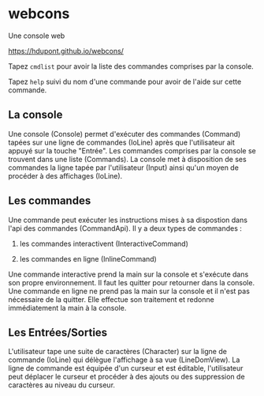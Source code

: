 # webcons

Une console web

https://hdupont.github.io/webcons/

Tapez `cmdlist` pour avoir la liste des commandes comprises par la console.

Tapez `help` suivi du nom d'une commande pour avoir de l'aide sur cette commande.
  
## La console

Une console (Console) permet d'exécuter des commandes (Command) tapées sur une ligne de commandes (IoLine) après que l'utilisateur ait appuyé sur la touche "Entrée".
Les commandes comprises par la console se trouvent dans une liste (Commands).
La console met à disposition de ses commandes la ligne tapée par l'utilisateur (Input) ainsi qu'un moyen de procéder à des affichages (IoLine). 
 
## Les commandes
 
Une commande peut exécuter les instructions mises à sa dispostion dans l'api des commandes (CommandApi).
Il y a deux types de commandes :

1. les commandes interactivent (InteractiveCommand)

2. les commandes en ligne (InlineCommand)

Une commande interactive prend la main sur la console et s'exécute dans son propre environnement. Il faut les quitter pour retourner dans la console. Une commande en ligne ne prend pas la main sur la console et il n'est pas nécessaire de la quitter. Elle effectue son traitement et redonne immédiatement la main à la console.
 
##  Les Entrées/Sorties

L'utilisateur tape une suite de caractères (Character) sur la ligne de  commande (IoLine) qui délègue l'affichage à sa vue (LineDomView). La ligne de commande est équipée d'un curseur et est éditable, l'utilisateur peut déplacer le curseur et procéder à des ajouts ou des suppression de caractères au niveau du curseur.

